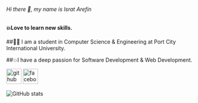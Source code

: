 ###### Hi there 👋, my name is Israt Arefin
#### 💥Love to learn  new skills.

##👩‍🎓 I am a student in Computer Science & Engineering at Port City International University.

##💥I have a deep passion for Software Development & Web Development.


[<img src='https://cdn.jsdelivr.net/npm/simple-icons@3.0.1/icons/github.svg' alt='github' height='40'>](https://github.com/IsratAfrin826)  [<img src='https://cdn.jsdelivr.net/npm/simple-icons@3.0.1/icons/facebook.svg' alt='facebook' height='40'>](https://www.facebook.com/Israt)  

![GitHub stats](https://github-readme-stats.vercel.app/api?username=IsratAfrin826&show_icons=true)  



